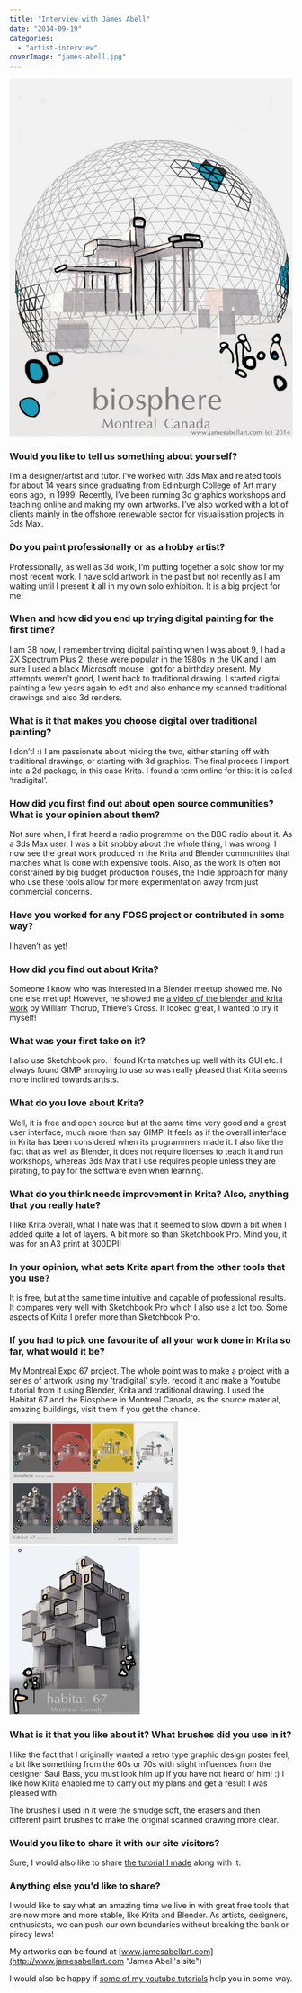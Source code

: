 ```yaml
---
title: "Interview with James Abell"
date: "2014-09-19"
categories: 
  - "artist-interview"
coverImage: "james-abell.jpg"
---
```


[![BIOSPHEREWHITE](images/BIOSPHEREWHITE-813x1024.jpg)](https://krita.org/wp-content/uploads/2014/09/BIOSPHEREWHITE.jpg)

### Would you like to tell us something about yourself?

I’m a designer/artist and tutor. I’ve worked with 3ds Max and related tools for about 14 years since graduating from Edinburgh College of Art many eons ago, in 1999! Recently, I’ve been running 3d graphics workshops and teaching online and making my own artworks. I’ve also worked with a lot of clients mainly in the offshore renewable sector for visualisation projects in 3ds Max.

### Do you paint professionally or as a hobby artist?

Professionally, as well as 3d work, I’m putting together a solo show for my most recent work. I have sold artwork in the past but not recently as I am waiting until I present it all in my own solo exhibition. It is a big project for me!

### When and how did you end up trying digital painting for the first time?

I am 38 now, I remember trying digital painting when I was about 9, I had a ZX Spectrum Plus 2, these were popular in the 1980s in the UK and I am sure I used a black Microsoft mouse I got for a birthday present. My attempts weren't good, I went back to traditional drawing. I started digital painting a few years again to edit and also enhance my scanned traditional drawings and also 3d renders.

### What is it that makes you choose digital over traditional painting?

I don’t! :) I am passionate about mixing the two, either starting off with traditional drawings, or starting with 3d graphics. The final process I import into a 2d package, in this case Krita. I found a term online for this: it is called ‘tradigital’.

### How did you first find out about open source communities? What is your opinion about them?

Not sure when, I first heard a radio programme on the BBC radio about it. As a 3ds Max user, I was a bit snobby about the whole thing, I was wrong. I now see the great work produced in the Krita and Blender communities that matches what is done with expensive tools. Also, as the work is often not constrained by big budget production houses, the Indie approach for many who use these tools allow for more experimentation away from just commercial concerns.

### Have you worked for any FOSS project or contributed in some way?

I haven’t as yet!

### How did you find out about Krita?

Someone I know who was interested in a Blender meetup showed me. No one else met up! However, he showed me [a video of the blender and krita work](https://www.youtube.com/watch?v=_2NoJVSXR_g "YouTube video") by William Thorup, Thieve’s Cross. It looked great, I wanted to try it myself!

### What was your first take on it?

I also use Sketchbook pro. I found Krita matches up well with its GUI etc. I always found GIMP annoying to use so was really pleased that Krita seems more inclined towards artists.

### What do you love about Krita?

Well, it is free and open source but at the same time very good and a great user interface, much more than say GIMP. It feels as if the overall interface in Krita has been considered when its programmers made it. I also like the fact that as well as Blender, it does not require licenses to teach it and run workshops, whereas 3ds Max that I use requires people unless they are pirating, to pay for the software even when learning.

### What do you think needs improvement in Krita? Also, anything that you really hate?

I like Krita overall, what I hate was that it seemed to slow down a bit when I added quite a lot of layers. A bit more so than Sketchbook Pro. Mind you, it was for an A3 print at 300DPI!

### In your opinion, what sets Krita apart from the other tools that you use?

It is free, but at the same time intuitive and capable of professional results. It compares very well with Sketchbook Pro which I also use a lot too. Some aspects of Krita I prefer more than Sketchbook Pro.

### If you had to pick one favourite of all your work done in Krita so far, what would it be?

My Montreal Expo 67 project. The whole point was to make a project with a series of artwork using my 'tradigital' style. record it and make a Youtube tutorial from it using Blender, Krita and traditional drawing. I used the Habitat 67 and the Biosphere in Montreal Canada, as the source material, amazing buildings, visit them if you get the chance.

[![ARRAY](images/ARRAY-300x217.jpg)](https://krita.org/wp-content/uploads/2014/09/ARRAY.jpg)[![HABGREY](images/HABGREY-232x300.jpg)](https://krita.org/wp-content/uploads/2014/09/HABGREY.jpg)

### What is it that you like about it? What brushes did you use in it?

I like the fact that I originally wanted a retro type graphic design poster feel, a bit like something from the 60s or 70s with slight influences from the designer Saul Bass, you must look him up if you have not heard of him! :) I like how Krita enabled me to carry out my plans and get a result I was pleased with.

The brushes I used in it were the smudge soft, the erasers and then different paint brushes to make the original scanned drawing more clear.

### Would you like to share it with our site visitors?

Sure; I would also like to share [the tutorial I made](https://www.youtube.com/playlist?list=PLlvAeSGilUcASUa0j57RFD-4G8Pr4KXwn "YouTube tutorial playlist") along with it.

### Anything else you'd like to share?

I would like to say what an amazing time we live in with great free tools that are now more and more stable, like Krita and Blender. As artists, designers, enthusiasts, we can push our own boundaries without breaking the bank or piracy laws!

My artworks can be found at [www.jamesabellart.com](http://www.jamesabellart.com "James Abell's site")

I would also be happy if [some of my youtube tutorials](https://www.youtube.com/channel/UCSh49ftomfbu2yvFlx-MHqg "James' youtube channel") help you in some way. ­
